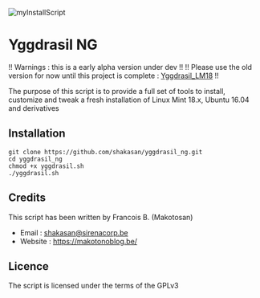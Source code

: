 ![myInstallScript](https://makotonoblog.be/wp-content/uploads/2016/01/logo-1.png)

Yggdrasil NG
============

!! Warnings : this is a early alpha version under dev !!
!! Please use the old version for now until this project is complete : [Yggdrasil_LM18](https://github.com/shakasan/Yggdrasil_LM18) !!

The purpose of this script is to provide a full set of tools to install, customize and tweak a fresh installation of Linux Mint 18.x, Ubuntu 16.04 and derivatives

Installation
------------

```
git clone https://github.com/shakasan/yggdrasil_ng.git
cd yggdrasil_ng
chmod +x yggdrasil.sh
./yggdrasil.sh
```

Credits
-------

This script has been written by Francois B. (Makotosan)

* Email : shakasan@sirenacorp.be
* Website : https://makotonoblog.be/

Licence
-------

The script is licensed under the terms of the GPLv3

